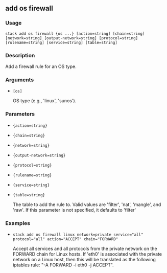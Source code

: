 ## add os firewall

### Usage

`stack add os firewall {os ...} [action=string] [chain=string] [network=string] [output-network=string] [protocol=string] [rulename=string] [service=string] [table=string]`

### Description

Add a firewall rule for an OS type.

### Arguments

* `[os]`

   OS type (e.g., 'linux', 'sunos').


### Parameters
* `{action=string}`
* `{chain=string}`
* `{network=string}`
* `{output-network=string}`
* `{protocol=string}`
* `{rulename=string}`
* `{service=string}`
* `{table=string}`

   The table to add the rule to. Valid values are 'filter',
	'nat', 'mangle', and 'raw'. If this parameter is not
	specified, it defaults to 'filter'

### Examples

* `stack add os firewall linux network=private service="all" protocol="all" action="ACCEPT" chain="FORWARD"`

   Accept all services and all protocols from the private network on
	the FORWARD chain for Linux hosts.
	If 'eth0' is associated with the private network on a Linux host, then
	this will be translated as the following iptables rule:
	"-A FORWARD -i eth0 -j ACCEPT".



